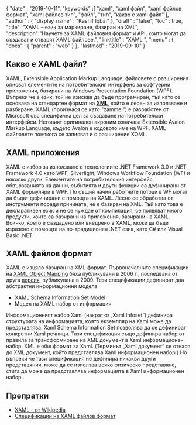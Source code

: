 {
  "date" : "2019-10-11",
  "keywords" :[ "xaml", "xaml файл", "xaml файлов формат", "xaml файлов тип", "файл", "тип", "какво е xaml файл" ],
  "author" : {
    "display_name" : "Kashif Iqbal"
},
  "draft" : "false",
  "toc" : true,
  "title" :"XAML – език за маркиране, базиран на XML",
  "description":"Научете за XAML файловия формат и API, които могат да създават и отварят XAML файлове.",
  "linktitle" : "XAML ",
  "menu" : {
    "docs" : {
      "parent" : "web"
}
},
  "lastmod" : "2019-09-10"
}

## Какво е XAML файл?

XAML, Extensible Application Markup Language, файловете с разширения описват елементите на потребителския интерфейс за софтуерни приложения, базирани на Windows Presentation Foundation (WPF). Въпреки че е език, той не изисква да бъде програмиран, тъй като се основава на стандартен формат на **[XML](/bg/web/xml/)**, който е лесен за използване и разбиране. XAML (произнася се като "zammel") е разработен от Microsoft със специфична цел за създаване на потребителски интерфейси. Неговият оригинален акроним означава Extensible Avalon Markup Language, където Avalon е кодовото име на WPF. XAML файловете понякога се записват и с разширение XOML.

## XAML приложения

XAML е избор за използване в технологиите .NET Framework 3.0 и .NET Framework 4.0 като WPF, Silverlight, Windows Workflow Foundation (WF) и няколко други. Елементите на потребителския интерфейс, обвързванията на данни, събитията и други функции са дефинирани от XAML формуляри в WPF. По същия начин работните потоци в WF могат да бъдат дефинирани с помощта на XAML. Лесно се обработва от инструменти поради причината, че е базиран на XML. Тъй като това е декларативен език и не се нуждае от компилация, се появяват много продукти, които са базирани на приложения, базирани на XAML. Всичко, което е създадено или внедрено в XAML, може да бъде изразено с помощта на по-традиционен .NET език, като C# или Visual Basic .NET.

## XAML файлов формат

XAML е изцяло базиран на XML формат. Първоначалните спецификации на [XAML Object Mapping](https://download.microsoft.com/download/0/A/6/0A6F7755-9AF5-448B-907D-13985ACCF53E/%5BMS-XAML%5D.pdf) бяха публикувани в 2006 г., последвана от друга [версия](http://download.microsoft.com/download/0/A/6/0A6F7755-9AF5-448B-907D-13985ACCF53E/%5BMS-XAML-2009%5D.pdf), публикувана в 2009. Тези спецификации дефинират два абстрактни информационни модела:

* XAML Schema Information Set Model
* Модел на XAML набор от информация

Информационният набор Xaml (накратко „Xaml Infoset“) дефинира структурата на информацията, която екземпляр на Xaml може да представлява. Xaml Schema Information Set позволява да се дефинират конкретни Xaml речници. Тази спецификация също дефинира набор от правила за трансформиране на XML документ в Xaml информационен набор. XML е общ формат за Xaml. (Терминът „Xaml документ“ се отнася до XML документ, който представлява Xaml информационен набор.) Но въпреки че тази спецификация не дефинира никакви други представяния, може да се използва всяко физическо представяне, стига да може да представлява информацията в Xaml информационен набор .

## Препратки

* [XAML – от Wikipedia](https://en.wikipedia.org/wiki/Extensible_Application_Markup_Language)
* [Спецификации на XAML файлов формат](http://download.microsoft.com/download/0/A/6/0A6F7755-9AF5-448B-907D-13985ACCF53E/%5BMS-XAML-2009%5D.pdf)

